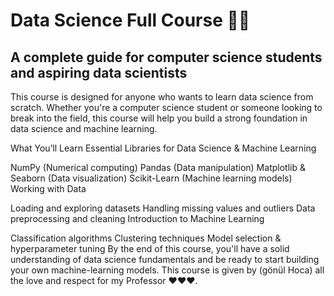 # Data Science Full Course 🚀🚀
## A complete guide for computer science students and aspiring data scientists
This course is designed for anyone who wants to learn data science from scratch. Whether you're a computer science student or someone looking to break into the field, this course will help you build a strong foundation in data science and machine learning.

What You’ll Learn
Essential Libraries for Data Science & Machine Learning

NumPy (Numerical computing)
Pandas (Data manipulation)
Matplotlib & Seaborn (Data visualization)
Scikit-Learn (Machine learning models)
Working with Data

Loading and exploring datasets
Handling missing values and outliers
Data preprocessing and cleaning
Introduction to Machine Learning

Classification algorithms
Clustering techniques
Model selection & hyperparameter tuning
By the end of this course, you'll have a solid understanding of data science fundamentals and be ready to start building your own machine-learning models.
This course is given by (gönül Hoca) all the love and respect for my Professor ❤️❤️❤️.
